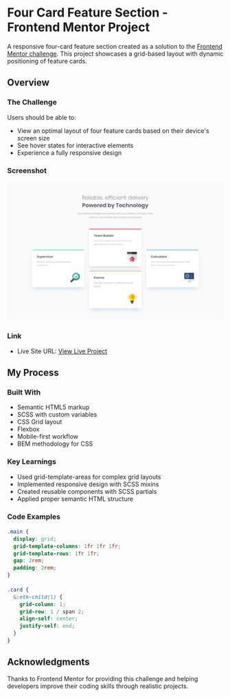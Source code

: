 # Four Card Feature Section - Frontend Mentor Project

A responsive four-card feature section created as a solution to the [Frontend Mentor challenge](https://www.frontendmentor.io/challenges/four-card-feature-section-weK1eFYK). This project showcases a grid-based layout with dynamic positioning of feature cards.

## Overview

### The Challenge

Users should be able to:

- View an optimal layout of four feature cards based on their device's screen size
- See hover states for interactive elements
- Experience a fully responsive design

### Screenshot

![](./design/desktop-design.jpg)

### Link

- Live Site URL: [View Live Project](https://fourcardsolutionfrontendmentor.netlify.app/)

## My Process

### Built With

- Semantic HTML5 markup
- SCSS with custom variables
- CSS Grid layout
- Flexbox
- Mobile-first workflow
- BEM methodology for CSS

### Key Learnings

- Used grid-template-areas for complex grid layouts
- Implemented responsive design with SCSS mixins
- Created reusable components with SCSS partials
- Applied proper semantic HTML structure

### Code Examples

```scss
.main {
  display: grid;
  grid-template-columns: 1fr 1fr 1fr;
  grid-template-rows: 1fr 1fr;
  gap: 2rem;
  padding: 2rem;
}

.card {
  &:nth-child(1) {
    grid-column: 1;
    grid-row: 1 / span 2;
    align-self: center;
    justify-self: end;
  }
}
```

## Acknowledgments

Thanks to Frontend Mentor for providing this challenge and helping developers improve their coding skills through realistic projects.
